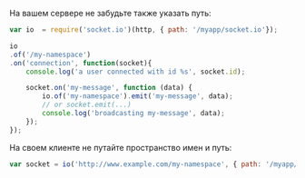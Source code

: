 На вашем сервере не забудьте также указать путь:

```js
var io  = require('socket.io')(http, { path: '/myapp/socket.io'});

io
.of('/my-namespace')
.on('connection', function(socket){
    console.log('a user connected with id %s', socket.id);

    socket.on('my-message', function (data) {
        io.of('my-namespace').emit('my-message', data);
        // or socket.emit(...)
        console.log('broadcasting my-message', data);
    });
});
```

На своем клиенте не путайте пространство имен и путь:

```js
var socket = io('http://www.example.com/my-namespace', { path: '/myapp/socket.io'});
```